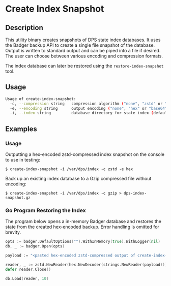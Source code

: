 # Create Index Snapshot

## Description

This utility binary creates snapshots of DPS state index databases.
It uses the Badger backup API to create a single file snapshot of the database.
Output is written to standard output and can be piped into a file if desired.
The user can choose between various encoding and compression formats.

The index database can later be restored using the `restore-index-snapshot` tool.

## Usage

```sh
Usage of create-index-snapshot:
  -c, --compression string   compression algorithm ("none", "zstd" or "gzip") (default "zstd")
  -e, --encoding string      output encoding ("none", "hex" or "base64") (default "none")
  -i, --index string         database directory for state index (default "index")
```

## Examples

### Usage

Outputting a hex-encoded zstd-compressed index snapshot on the console to use in testing:

```console
$ create-index-snapshot -i /var/dps/index -c zstd -e hex
```

Back up an existing index database to a Gzip compressed file without encoding:

```console
$ create-index-snapshot -i /var/dps/index -c gzip > dps-index-snapshot.gz
```

### Go Program Restoring the Index

The program below opens a in-memory Badger database and restores the state from the created hex-encoded backup. Error handling is omitted for brevity.

```go
opts := badger.DefaultOptions("").WithInMemory(true).WithLogger(nil)
db, _ := badger.Open(opts)

payload := "<pasted hex-encoded zstd-compressed output of create-index-snapshot>"

reader, _ := zstd.NewReader(hex.NewDecoder(strings.NewReader(payload)))
defer reader.Close()

db.Load(reader, 10)
```
